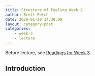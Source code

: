 ```yaml
---
title: Structure of Feeling Week 2
author: Brett Petch
date: 2020-01-20 14:30:00
layout: category-post
categories: 
    - week-3
    - lecture
---
```


Before lecture, see [Readings for Week 3](/week-3/)

## Introduction
